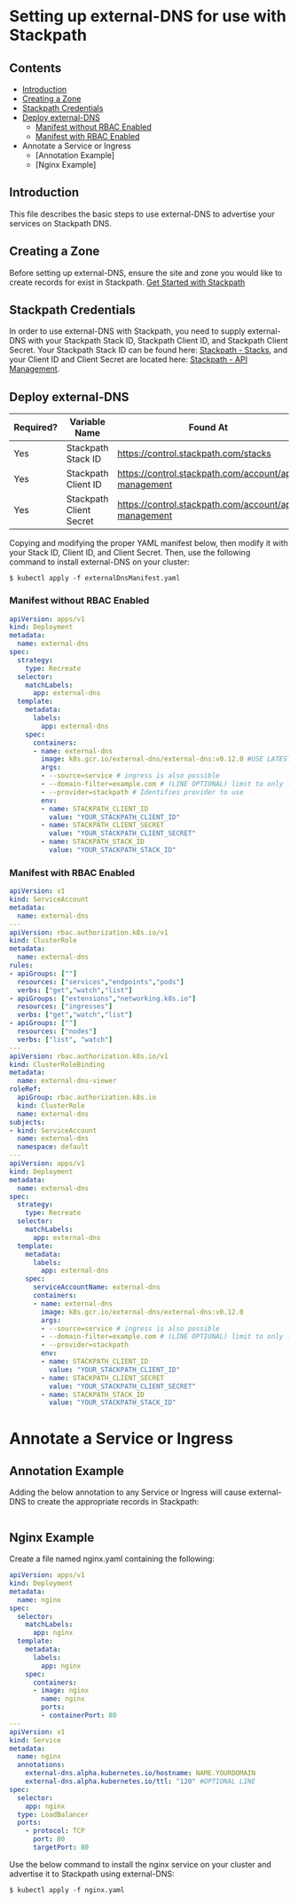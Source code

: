 # Setting up external-DNS for use with Stackpath

## Contents
- [Introduction](#introduction)
- [Creating a Zone](#creating-a-zone)
- [Stackpath Credentials](#stackpath-credentials)
- [Deploy external-DNS](#deploy-external-dns)
  - [Manifest without RBAC Enabled](#manifest-without-rbac-enabled)
  - [Manifest with RBAC Enabled](#manifest-with-rbac-enabled)
- Annotate a Service or Ingress
  - [Annotation Example]
  - [Nginx Example]
  

## Introduction 

This file describes the basic steps to use external-DNS to advertise your
services on Stackpath DNS.

## Creating a Zone 

Before setting up external-DNS, ensure the site and zone you would like
to create records for exist in Stackpath. [Get Started with Stackpath](https://support.stackpath.com/hc/en-us/articles/360037680972)

## Stackpath Credentials

In order to use external-DNS with Stackpath, you need to supply external-DNS
with your Stackpath Stack ID, Stackpath Client ID, and Stackpath Client Secret.
Your Stackpath Stack ID can be found here: [Stackpath - Stacks](https://control.stackpath.com/stacks), and your Client ID and Client Secret
are located here: [Stackpath - API
Management](https://control.stackpath.com/account/api-management).

## Deploy external-DNS

| Required? | Variable Name | Found At |
| - | - | - |
| Yes | Stackpath Stack ID | https://control.stackpath.com/stacks |
| Yes | Stackpath Client ID | https://control.stackpath.com/account/api-management |
| Yes | Stackpath Client Secret | https://control.stackpath.com/account/api-management |

Copying and modifying the proper YAML manifest below, then modify it with your
Stack ID, Client ID, and Client Secret. Then, use the following command to
install external-DNS on your cluster:
  ```
  $ kubectl apply -f externalDnsManifest.yaml
  ```

### Manifest without RBAC Enabled

```yaml
apiVersion: apps/v1
kind: Deployment
metadata:
  name: external-dns
spec:
  strategy:
    type: Recreate
  selector:
    matchLabels:
      app: external-dns
  template:
    metadata:
      labels:
        app: external-dns
    spec:
      containers:
      - name: external-dns
        image: k8s.gcr.io/external-dns/external-dns:v0.12.0 #USE LATEST STABLE external-dns RELEASE
        args:
        - --source=service # ingress is also possible
        - --domain-filter=example.com # (LINE OPTIONAL) limit to only listed domain
        - --provider=stackpath # Identifies provider to use
        env:
        - name: STACKPATH_CLIENT_ID
          value: "YOUR_STACKPATH_CLIENT_ID"
        - name: STACKPATH_CLIENT_SECRET
          value: "YOUR_STACKPATH_CLIENT_SECRET"
        - name: STACKPATH_STACK_ID
          value: "YOUR_STACKPATH_STACK_ID"
```

### Manifest with RBAC Enabled

```yaml
apiVersion: v1
kind: ServiceAccount
metadata:
  name: external-dns
---
apiVersion: rbac.authorization.k8s.io/v1
kind: ClusterRole
metadata:
  name: external-dns
rules:
- apiGroups: [""]
  resources: ["services","endpoints","pods"]
  verbs: ["get","watch","list"]
- apiGroups: ["extensions","networking.k8s.io"]
  resources: ["ingresses"] 
  verbs: ["get","watch","list"]
- apiGroups: [""]
  resources: ["nodes"]
  verbs: ["list", "watch"]
---
apiVersion: rbac.authorization.k8s.io/v1
kind: ClusterRoleBinding
metadata:
  name: external-dns-viewer
roleRef:
  apiGroup: rbac.authorization.k8s.io
  kind: ClusterRole
  name: external-dns
subjects:
- kind: ServiceAccount
  name: external-dns
  namespace: default
---
apiVersion: apps/v1
kind: Deployment
metadata:
  name: external-dns
spec:
  strategy:
    type: Recreate
  selector:
    matchLabels:
      app: external-dns
  template:
    metadata:
      labels:
        app: external-dns
    spec:
      serviceAccountName: external-dns
      containers:
      - name: external-dns
        image: k8s.gcr.io/external-dns/external-dns:v0.12.0
        args:
        - --source=service # ingress is also possible
        - --domain-filter=example.com # (LINE OPTIONAL) limit to only listed domain
        - --provider=stackpath
        env:
        - name: STACKPATH_CLIENT_ID
          value: "YOUR_STACKPATH_CLIENT_ID"
        - name: STACKPATH_CLIENT_SECRET
          value: "YOUR_STACKPATH_CLIENT_SECRET"
        - name: STACKPATH_STACK_ID
          value: "YOUR_STACKPATH_STACK_ID"
```

# Annotate a Service or Ingress

## Annotation Example

Adding the below annotation to any Service or Ingress will cause external-DNS to
create the appropriate records in Stackpath:
```yaml
```

## Nginx Example

Create a file named nginx.yaml containing the following:
```yaml
apiVersion: apps/v1
kind: Deployment
metadata:
  name: nginx
spec:
  selector:
    matchLabels:
      app: nginx
  template:
    metadata:
      labels:
        app: nginx
    spec:
      containers:
      - image: nginx
        name: nginx
        ports:
        - containerPort: 80
---
apiVersion: v1
kind: Service
metadata:
  name: nginx
  annotations:
    external-dns.alpha.kubernetes.io/hostname: NAME.YOURDOMAIN
    external-dns.alpha.kubernetes.io/ttl: "120" #OPTIONAL LINE
spec:
  selector:
    app: nginx
  type: LoadBalancer
  ports:
    - protocol: TCP
      port: 80
      targetPort: 80
```

Use the below command to install the nginx service on your cluster and advertise
it to Stackpath using external-DNS:
  ```
  $ kubectl apply -f nginx.yaml
  ```